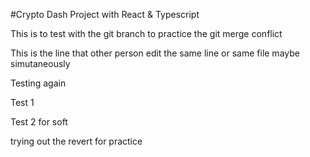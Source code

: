 #Crypto Dash Project with React & Typescript

This is to test with the git branch to practice the git merge conflict

This is the line that other person edit the same line or same file maybe simutaneously

Testing again

Test 1

Test 2 for soft

trying out the revert for practice
